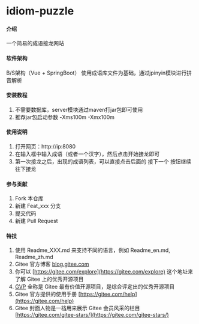 # idiom-puzzle

#### 介绍
一个简易的成语接龙网站

#### 软件架构
B/S架构（Vue + SpringBoot）
使用成语库文件为基础，通过jpinyin模块进行拼音解析


#### 安装教程

1.  不需要数据库，server模块通过maven打jar包即可使用
2.  推荐jar包启动参数 -Xms100m -Xmx100m

#### 使用说明

1.  打开网页：http://ip:8080
2.  在输入框中输入成语（或者一个汉字），然后点击开始接龙即可
3.  第一次接龙之后，出现的成语列表，可以直接点击后面的 接下一个 按钮继续往下接龙

#### 参与贡献

1.  Fork 本仓库
2.  新建 Feat_xxx 分支
3.  提交代码
4.  新建 Pull Request


#### 特技

1.  使用 Readme\_XXX.md 来支持不同的语言，例如 Readme\_en.md, Readme\_zh.md
2.  Gitee 官方博客 [blog.gitee.com](https://blog.gitee.com)
3.  你可以 [https://gitee.com/explore](https://gitee.com/explore) 这个地址来了解 Gitee 上的优秀开源项目
4.  [GVP](https://gitee.com/gvp) 全称是 Gitee 最有价值开源项目，是综合评定出的优秀开源项目
5.  Gitee 官方提供的使用手册 [https://gitee.com/help](https://gitee.com/help)
6.  Gitee 封面人物是一档用来展示 Gitee 会员风采的栏目 [https://gitee.com/gitee-stars/](https://gitee.com/gitee-stars/)
